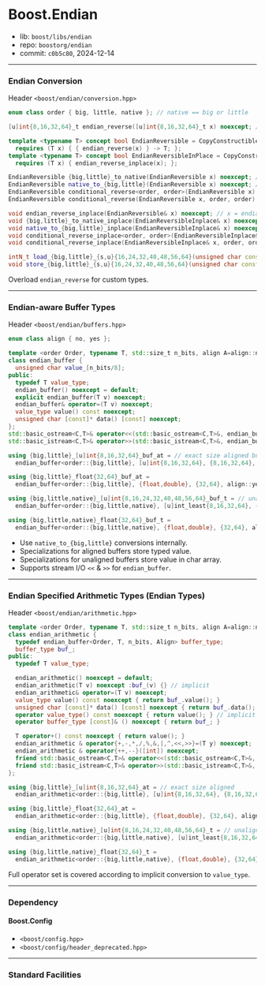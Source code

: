# Boost.Endian

* lib: `boost/libs/endian`
* repo: `boostorg/endian`
* commit: `c0b5c80`, 2024-12-14

------
### Endian Conversion

Header `<boost/endian/conversion.hpp>`

```c++
enum class order { big, little, native }; // native == big or little

[u]int{8,16,32,64}_t endian_reverse([u]int{8,16,32,64}_t x) noexcept; // use intrinsic if available

template <typename T> concept bool EndianReversible = CopyConstructible<T> &&
  requires (T x) { { endian_reverse(x) } -> T; };
template <typename T> concept bool EndianReversibleInPlace = CopyConstructible<T> &&
  requires (T x) { endian_reverse_inplace(x); };

EndianReversible {big,little}_to_native(EndianReversible x) noexcept; // endian_reverse(x) if need
EndianReversible native_to_{big,little}(EndianReversible x) noexcept; // ditto
EndianReversible conditional_reverse<order, order>(EndianReversible x) noexcept; // ditto
EndianReversible conditional_reverse(EndianReversible x, order, order) noexcept; // ditto

void endian_reverse_inplace(EndianReversible& x) noexcept; // x = endian_reverse(x)
void {big,little}_to_native_inplace(EndianReversibleInplace& x) noexcept; // endian_reverse_inplace(x) or x
void native_to_{big,little}_inplace(EndianReversibleInplace& x) noexcept; // ditto
void conditional_reverse_inplace<order, order>(EndianReversibleInplace& x) noexcept; // ditto
void conditional_reverse_inplace(EndianReversibleInplace& x, order, order) noexcept; // ditto

intN_t load_{big,little}_{s,u}{16,24,32,40,48,56,64}(unsigned char const*) noexcept;
void store_{big,little}_{s,u}{16,24,32,40,48,56,64}(unsigned char const*, intN_t) noexcept;
```

Overload `endian_reverse` for custom types.

------
### Endian-aware Buffer Types

Header `<boost/endian/buffers.hpp>`

```c++
enum class align { no, yes };

template <order Order, typename T, std::size_t n_bits, align A=align::no>
class endian_buffer {
  unsigned char value_[n_bits/8];
public:
  typedef T value_type;
  endian_buffer() noexcept = default;
  explicit endian_buffer(T v) noexcept;
  endian_buffer& operator=(T v) noexcept;
  value_type value() const noexcept;
  unsigned char [const]* data() [const] noexcept;
};
std::basic_ostream<C,T>& operator<<(std::basic_ostream<C,T>&, endian_buffer<O,T,N,A> const &);
std::basic_istream<C,T>& operator>>(std::basic_istream<C,T>&, endian_buffer<O,T,N,A> &);

using {big,little}_[u]int{8,16,32,64}_buf_at = // exact size aligned buffer
  endian_buffer<order::{big,little}, [u]int{8,16,32,64}, {8,16,32,64}, align::yes>;

using {big,little}_float{32,64}_buf_at =
  endian_buffer<order::{big,little}, {float,double}, {32,64}, align::yes>;

using {big,little,native}_[u]int{8,16,24,32,40,48,56,64}_buf_t = // unaligned buffer
  endian_buffer<order::{big,little,native}, [u]int_least{8,16,32,64}, {8,16,24,32,40,48,56,64}>;

using {big,little,native}_float{32,64}_buf_t =
  endian_buffer<order::{big,little,native}, {float,double}, {32,64}, align::no>;
```

* Use `native_to_{big,little}` conversions internally.
* Specializations for aligned buffers store typed value.
* Specializations for unaligned buffers store value in char array.
* Supports stream I/O `<<` & `>>` for `endian_buffer`.

------
### Endian Specified Arithmetic Types (Endian Types)

Header `<boost/endian/arithmetic.hpp>`

```c++
template <order Order, typename T, std::size_t n_bits, align A=align::no>
class endian_arithmetic {
  typedef endian_buffer<Order, T, n_bits, Align> buffer_type;
  buffer_type buf_;
public:
  typedef T value_type;

  endian_arithmetic() noexcept = default;
  endian_arithmetic(T v) noexcept :buf_(v) {} // implicit
  endian_arithmetic& operator=(T v) noexcept;
  value_type value() const noexcept { return buf_.value(); }
  unsigned char [const]* data() [const] noexcept { return buf_.data(); }
  operator value_type() const noexcept { return value(); } // implicit
  operator buffer_type [const]& () noexcept { return buf_; }

  T operator+() const noexcept { return value(); }
  endian_arithmetic & operator{+,-,*,/,%,&,|,^,<<,>>}=(T y) noexcept;
  endian_arithmetic & operator{++,--}([int]) noexcept;
  friend std::basic_ostream<C,T>& operator<<(std::basic_ostream<C,T>&, endian_arithmetic const &);
  friend std::basic_istream<C,T>& operator>>(std::basic_istream<C,T>&, endian_arithmetic &);
};

using {big,little}_[u]int{8,16,32,64}_at = // exact size aligned
  endian_arithmetic<order::{big,little}, [u]int{8,16,32,64}, {8,16,32,64}, align::yes>;

using {big,little}_float{32,64}_at =
  endian_arithmetic<order::{big,little}, {float,double}, {32,64}, align::yes>;

using {big,little,native}_[u]int{8,16,24,32,40,48,56,64}_t = // unaligned
  endian_arithmetic<order::{big,little,native}, [u]int_least{8,16,32,64}, {8,16,24,32,40,48,56,64}>;

using {big,little,native}_float{32,64}_t =
  endian_arithmetic<order::{big,little,native}, {float,double}, {32,64}, align::no>;
```

Full operator set is covered according to implicit conversion to `value_type`.

------
### Dependency

#### Boost.Config

* `<boost/config.hpp>`
* `<boost/config/header_deprecated.hpp>`

------
### Standard Facilities
